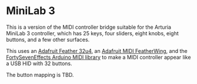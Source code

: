 # MiniLab 3

This is a version of the MIDI controller bridge suitable for the Arturia MiniLab 3 controller,
which has 25 keys, four sliders, eight knobs, eight buttons, and a few other surfaces.

This uses an 
[Adafruit Feather 32u4](https://www.adafruit.com/product/2771),
an [Adafruit MIDI FeatherWing](https://learn.adafruit.com/products/4740/guides),
and the [FortySevenEffects Arduino MIDI library](https://github.com/FortySevenEffects/arduino_midi_library)
to make a MIDI controller appear like a USB HID with 32 buttons.

The button mapping is TBD.
